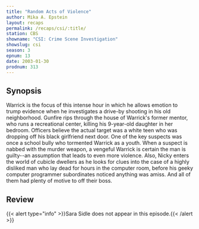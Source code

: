 ```yaml
---
title: "Random Acts of Violence"
author: Mika A. Epstein
layout: recaps
permalink: /recaps/csi/:title/
station: CBS
showname: "CSI: Crime Scene Investigation"
showslug: csi
season: 3
epnum: 13
date: 2003-01-30
prodnum: 313
---
```


## Synopsis

Warrick is the focus of this intense hour in which he allows emotion to trump evidence when he investigates a drive-by shooting in his old neighborhood. Gunfire rips through the house of Warrick's former mentor, who runs a recreational center, killing his 9-year-old daughter in her bedroom. Officers believe the actual target was a white teen who was dropping off his black girlfriend next door. One of the key suspects was once a school bully who tormented Warrick as a youth. When a suspect is nabbed with the murder weapon, a vengeful Warrick is certain the man is guilty--an assumption that leads to even more violence. Also, Nicky enters the world of cubicle dwellers as he looks for clues into the case of a highly disliked man who lay dead for hours in the computer room, before his geeky computer programmer subordinates noticed anything was amiss. And all of them had plenty of motive to off their boss.

## Review

{{< alert type="info" >}}Sara Sidle does not appear in this episode.{{< /alert >}}
